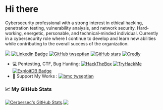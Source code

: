 # Hi there 
Cybersecurity professional with a strong interest in ethical hacking, penetration testing, vulnerability
analysis, and network security. Hard-working, energetic, personable, and technical-minded
individual. Currently in a cybersecurity role where I continue to develop and learn new abilities
while contributing to the overall success of the organization.<br>

<a href="https://twitter.com/Veyselxan_" ><img src="https://img.shields.io/twitter/follow/xanveysel.svg?style=social" /></a>
[![Linkedin Badge](https://img.shields.io/badge/-xanveysel-blue?style=social&logo=Linkedin&logoColor=blue&link=https://www.linkedin.com/in/veys%C9%99l-xanki%C5%9Fiyev-ab4a19176)](https://www.linkedin.com/in/veys%C9%99l-xanki%C5%9Fiyev-ab4a19176)
[![GitHub twseptian](https://img.shields.io/github/followers/Veyselxan?label=follow&style=social)](https://github.com/Veyselxan)
[![GitHub stars](https://img.shields.io/github/stars/Veyselxan?logo=GitHub&style=social)](https://github.com/Veyselxan)
[![Credly](https://img.shields.io/badge/-Credly-%23FF6B00?logo=credly&logoColor=white&style=flat)](https://www.credly.com/users/veysel-xankisiyev/badges)

- 💻 Pentesting, CTF, Bug Hunting: [![HackTheBox](https://img.shields.io/badge/-HackTheBox-%239FEF00?style=flat&logo=hackthebox&logoColor=white)](https://app.hackthebox.com/profile/63663)
[![TryHackMe](https://img.shields.io/badge/-TryHackMe-%23212C42?style=flat&logo=tryhackme&logoColor=white)](https://tryhackme.com/p/Veyselxan)
[![ExploitDB Badge](https://img.shields.io/badge/-ExploitDB-red?style=flat&logo=kalilinux&logoColor=white&link=https://www.exploit-db.com/?author=9490)](https://www.exploit-db.com/?author=11552)
- 💸 Support My Works : [![bmc twseptian](https://img.shields.io/badge/support-@-ff69b4.svg?style=flat&color=white&logo=buy%20me%20a%20coffee)](https://www.buymeacoffee.com/xanveysel)


### 📈 My GitHub Stats
<a href="https://cerbersec.com">
  <img align="center" src="https://github-readme-stats.vercel.app/api?username=Veyselxan&count_private=true&show_icons=true&line_height=33&theme=tokyonight" alt="Cerbersec's GitHub Stats" />
</a>
<a href="https://cerbersec.com">
  <img align="center" src="https://github-readme-stats.vercel.app/api/top-langs/?username=Veyselxan&langs_count=4&line_height=35&theme=tokyonight" />
</a>

